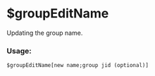 # $groupEditName

Updating the group name.

### Usage:

```plain
$groupEditName[new name;group jid (optional)]
```
